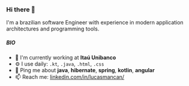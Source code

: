 ### Hi there 👋

I'm a brazilian software Engineer with experience in modern application architectures and programming tools.

##### BIO

- 🏢 I'm currently working at **Itaú Unibanco**
- ⚙️ I use daily: `.kt`, `.java`, `.html`, `.css`
- 💬 Ping me about **java**, **hibernate**, **spring**, **kotlin**, **angular**
- 📫 Reach me: [linkedin.com/in/lucasmancan/](https://www.linkedin.com/in/lucasmancan/)

